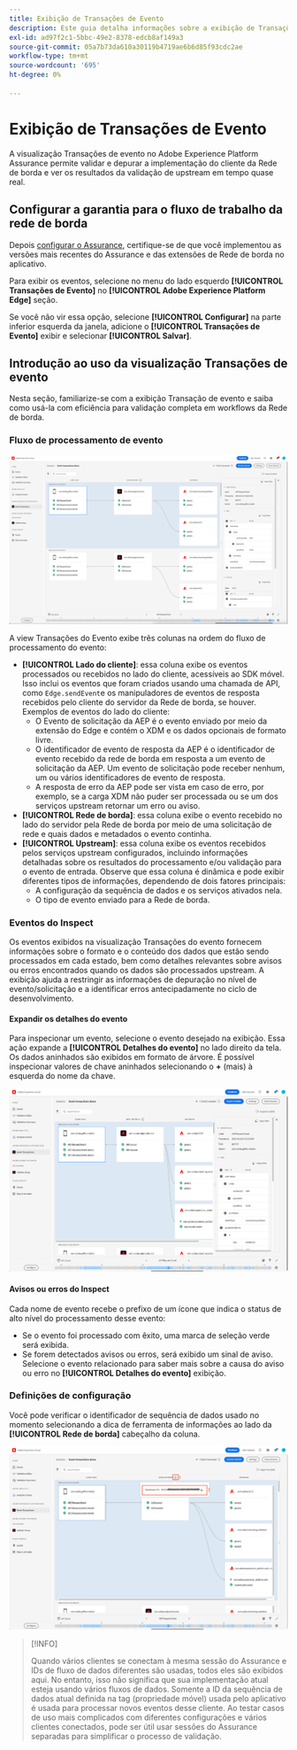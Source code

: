 ```yaml
---
title: Exibição de Transações de Evento
description: Este guia detalha informações sobre a exibição de Transações de evento no Adobe Experience Platform Assurance.
exl-id: ad97f2c1-5bbc-49e2-8378-edcb8af149a3
source-git-commit: 05a7b73da610a30119b4719ae6b6d85f93cdc2ae
workflow-type: tm+mt
source-wordcount: '695'
ht-degree: 0%

---
```


# Exibição de Transações de Evento

A visualização Transações de evento no Adobe Experience Platform Assurance permite validar e depurar a implementação do cliente da Rede de borda e ver os resultados da validação de upstream em tempo quase real.

## Configurar a garantia para o fluxo de trabalho da rede de borda

Depois [configurar o Assurance](../tutorials/implement-assurance.md), certifique-se de que você implementou as versões mais recentes do Assurance e das extensões de Rede de borda no aplicativo.

Para exibir os eventos, selecione no menu do lado esquerdo **[!UICONTROL Transações de Evento]** no **[!UICONTROL Adobe Experience Platform Edge]** seção.

Se você não vir essa opção, selecione **[!UICONTROL Configurar]** na parte inferior esquerda da janela, adicione o **[!UICONTROL Transações de Evento]** exibir e selecionar **[!UICONTROL Salvar]**.

## Introdução ao uso da visualização Transações de evento

Nesta seção, familiarize-se com a exibição Transação de evento e saiba como usá-la com eficiência para validação completa em workflows da Rede de borda.

### Fluxo de processamento de evento

![Exibição de transações de evento](./images/event-transactions/event-transactions-view.png)

A view Transações do Evento exibe três colunas na ordem do fluxo de processamento do evento:

- **[!UICONTROL Lado do cliente]**: essa coluna exibe os eventos processados ou recebidos no lado do cliente, acessíveis ao SDK móvel. Isso inclui os eventos que foram criados usando uma chamada de API, como `Edge.sendEvent`e os manipuladores de eventos de resposta recebidos pelo cliente do servidor da Rede de borda, se houver. Exemplos de eventos do lado do cliente:
   - O Evento de solicitação da AEP é o evento enviado por meio da extensão do Edge e contém o XDM e os dados opcionais de formato livre.
   - O identificador de evento de resposta da AEP é o identificador de evento recebido da rede de borda em resposta a um evento de solicitação da AEP. Um evento de solicitação pode receber nenhum, um ou vários identificadores de evento de resposta.
   - A resposta de erro da AEP pode ser vista em caso de erro, por exemplo, se a carga XDM não puder ser processada ou se um dos serviços upstream retornar um erro ou aviso.
- **[!UICONTROL Rede de borda]**: essa coluna exibe o evento recebido no lado do servidor pela Rede de borda por meio de uma solicitação de rede e quais dados e metadados o evento continha.
- **[!UICONTROL Upstream]**: essa coluna exibe os eventos recebidos pelos serviços upstream configurados, incluindo informações detalhadas sobre os resultados do processamento e/ou validação para o evento de entrada.
Observe que essa coluna é dinâmica e pode exibir diferentes tipos de informações, dependendo de dois fatores principais:
   - A configuração da sequência de dados e os serviços ativados nela.
   - O tipo de evento enviado para a Rede de borda.

### Eventos do Inspect

Os eventos exibidos na visualização Transações do evento fornecem informações sobre o formato e o conteúdo dos dados que estão sendo processados em cada estado, bem como detalhes relevantes sobre avisos ou erros encontrados quando os dados são processados upstream. A exibição ajuda a restringir as informações de depuração no nível de evento/solicitação e a identificar erros antecipadamente no ciclo de desenvolvimento.

#### Expandir os detalhes do evento

Para inspecionar um evento, selecione o evento desejado na exibição. Essa ação expande a **[!UICONTROL Detalhes do evento]** no lado direito da tela.
Os dados aninhados são exibidos em formato de árvore. É possível inspecionar valores de chave aninhados selecionando o **+** (mais) à esquerda do nome da chave.

![Detalhes do evento](./images/event-transactions/event-details.png)

#### Avisos ou erros do Inspect

Cada nome de evento recebe o prefixo de um ícone que indica o status de alto nível do processamento desse evento:

- Se o evento foi processado com êxito, uma marca de seleção verde será exibida.
- Se forem detectados avisos ou erros, será exibido um sinal de aviso. Selecione o evento relacionado para saber mais sobre a causa do aviso ou erro no **[!UICONTROL Detalhes do evento]** exibição.

### Definições de configuração

Você pode verificar o identificador de sequência de dados usado no momento selecionando a dica de ferramenta de informações ao lado da **[!UICONTROL Rede de borda]** cabeçalho da coluna.

![Mostrar a ID do fluxo de dados](./images/event-transactions/show-datastream-id.png)

>[!INFO]
>
>Quando vários clientes se conectam à mesma sessão do Assurance e IDs de fluxo de dados diferentes são usadas, todos eles são exibidos aqui. No entanto, isso não significa que sua implementação atual esteja usando vários fluxos de dados. Somente a ID da sequência de dados atual definida na tag (propriedade móvel) usada pelo aplicativo é usada para processar novos eventos desse cliente. Ao testar casos de uso mais complicados com diferentes configurações e vários clientes conectados, pode ser útil usar sessões do Assurance separadas para simplificar o processo de validação.
